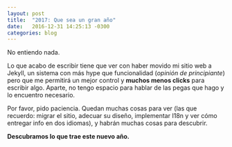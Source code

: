 ```yaml
---
layout: post
title:  "2017: Que sea un gran año"
date:   2016-12-31 14:25:13 -0300
categories: blog
---
```

No entiendo nada.

Lo que acabo de escribir tiene que ver con haber movido mi sitio web a Jekyll, un sistema con más hype que funcionalidad (*opinión de principiante*) pero que me permitirá un mejor control y **muchos menos clicks** para escribir algo. Aparte, no tengo espacio para hablar de las pegas que hago y lo encuentro necesario.

Por favor, pido paciencia. Quedan muchas cosas para ver (las que recuerdo: migrar el sitio, adecuar su diseño, implementar I18n y ver cómo entregar info en dos idiomas), y habrán muchas cosas para descubrir.

**Descubramos lo que trae este nuevo año.**
